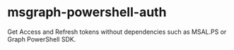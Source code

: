 # msgraph-powershell-auth
Get Access and Refresh tokens without dependencies such as MSAL.PS or Graph PowerShell SDK.
